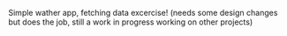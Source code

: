 Simple wather app, fetching data excercise!
(needs some design changes but does the job, still a work in progress working on other projects)



